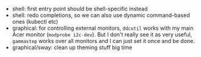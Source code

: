   * shell: first entry point should be shell-specific instead
  * shell: redo completions, so we can also use dynamic command-based ones
    (kubectl etc)
  * graphical: for controlling external monitors, `ddcutil` works with my main
    Acer monitor (`modprobe i2c-dev`). But I don't really see it as very useful,
    `gammastep` works over all monitors and I can just set it once and be done.
  * graphical/sway: clean up theming stuff big time
